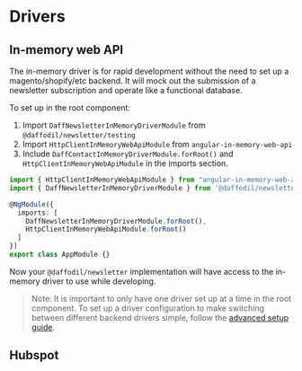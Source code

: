 # Drivers

## In-memory web API
The in-memory driver is for rapid development without the need to set up a magento/shopify/etc backend. It will mock out the submission of a newsletter subscription and operate like a functional database.

To set up in the root component:
1. Import `DaffNewsletterInMemoryDriverModule` from `@daffodil/newsletter/testing`
2. Import `HttpClientInMemoryWebApiModule` from `angular-in-memory-web-api`
3. Include `DaffContactInMemoryDriverModule.forRoot()` and `HttpClientInMemoryWebApiModule` in the imports section.

```ts
import { HttpClientInMemoryWebApiModule } from "angular-in-memory-web-api";
import { DaffNewsletterInMemoryDriverModule } from '@daffodil/newsletter/testing';

@NgModule({
  imports: [
    DaffNewsletterInMemoryDriverModule.forRoot(),
    HttpClientInMemoryWebApiModule.forRoot()
  ]
})
export class AppModule {}
```

Now your `@daffodil/newsletter` implementation will have access to the in-memory driver to use while developing.

> Note: It is important to only have one driver set up at a time in the root component. To set up a driver configuration to make switching between different backend drivers simple, follow the [advanced setup guide](). <!-- later on this can link to a guide about setting up a config file for multiple drivers like demo -->

## Hubspot
<!-- need docs>